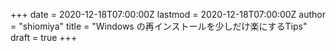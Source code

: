 +++
date = 2020-12-18T07:00:00Z
lastmod = 2020-12-18T07:00:00Z
author = "shiomiya"
title = "Windows の再インストールを少しだけ楽にするTips"
draft = true
+++

